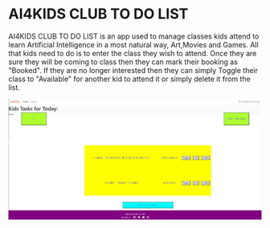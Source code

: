 <h1>AI4KIDS CLUB TO DO LIST</h1>

<p>AI4KIDS CLUB TO DO LIST is an app used to manage classes kids attend to learn Artificial Intelligence in a most natural way, Art,Movies and Games. All that kids need to do is to enter the class they wish to attend.  Once they are sure they will be coming to class then they can mark their booking as "Booked". If they are no longer interested then they can simply Toggle their class to "Available" for another kid to attend it or simply delete it from the list.</p>
<img src="media/aikidshomepage.JPG">